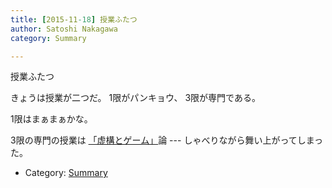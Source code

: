 ```yaml
---
title: [2015-11-18] 授業ふたつ
author: Satoshi Nakagawa
category: Summary

---
```


授業ふたつ

 きょうは授業が二つだ。
1限がパンキョウ、
3限が専門である。

 1限はまぁまぁかな。

 3限の専門の授業は
[「虚構とゲーム」](/~satoshi/anthrop/class/quotation/game.html)論 ---
しゃべりながら舞い上がってしまった。

- Category: [Summary](https://merapano.github.io/categories.html#Summary)

